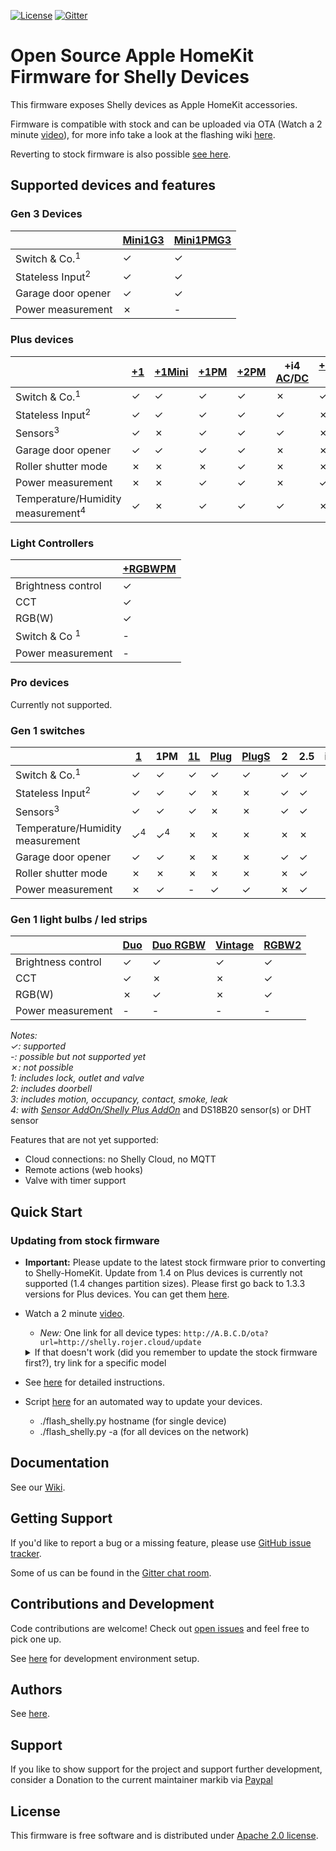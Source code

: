 [![License](https://img.shields.io/badge/License-Apache%202.0-blue.svg)](https://opensource.org/licenses/Apache-2.0)
[![Gitter](https://badges.gitter.im/shelly-homekit/community.svg)](https://gitter.im/shelly-homekit/community?utm_source=badge&utm_medium=badge&utm_campaign=pr-badge)

# Open Source Apple HomeKit Firmware for Shelly Devices

This firmware exposes Shelly devices as Apple HomeKit accessories.

Firmware is compatible with stock and can be uploaded via OTA (Watch a 2 minute [video](https://www.youtube.com/watch?v=BZc-kp4dDRw)), for more info take a look at the flashing wiki [here](https://github.com/mongoose-os-apps/shelly-homekit/wiki/Flashing#updating-from-stock-firmware).

Reverting to stock firmware is also possible [see here](https://github.com/mongoose-os-apps/shelly-homekit/wiki/Flashing#reverting-to-stock-firmware).

## Supported devices and features

### Gen 3 Devices

|                                            |[Mini1G3]|[Mini1PMG3]
|-                                           |-        |-          
|Switch & Co.<sup>1</sup>                    |✓        |✓          
|Stateless Input<sup>2</sup>                 |✓        |✓          
|Garage door opener                          |✓        |✓          
|Power measurement                           |✗        |-

### Plus devices

|                                            |[+1]|[+1Mini]|[+1PM]|[+2PM]|+i4 [AC]/[DC]|[+Plug S]
|-                                           |-   |-       |-     |-     |-            |-     
|Switch & Co.<sup>1</sup>                    |✓   |✓       |✓     |✓     |✗            |✓     
|Stateless Input<sup>2</sup>                 |✓   |✓       |✓     |✓     |✓            |✗    
|Sensors<sup>3</sup>                         |✓   |✗       |✓     |✓     |✓            |✗     
|Garage door opener                          |✓   |✓       |✓     |✓     |✗            |✗     
|Roller shutter mode                         |✗   |✗       |✗     |✓     |✗            |✗     
|Power measurement                           |✗   |✗       |✓     |✓     |✗            |✓     
|Temperature/Humidity measurement<sup>4</sup>|✓   |✗       |✓     |✓     |✓            |✗     

### Light Controllers

|                         |[+RGBWPM]|
|-|-|
|Brightness control       |✓|
|CCT                      |✓|
|RGB(W)                   |✓|
|Switch & Co <sup>1</sup> |-|
|Power measurement        |-|


### Pro devices

Currently not supported.

### Gen 1 switches

||[1]|1PM|[1L]|[Plug]|[PlugS]|2|2.5|i3|[UNI]|
|-|-|-|-|-|-|-|-|-|-|
|Switch & Co.<sup>1</sup>|✓|✓|✓|✓|✓|✓|✓|✗|✓|
|Stateless Input<sup>2</sup>|✓|✓|✓|✗|✗|✓|✓|✓|✓|
|Sensors<sup>3</sup>|✓|✓|✓|✗|✗|✓|✓|✓|✓|
|Temperature/Humidity measurement|✓<sup>4</sup>|✓<sup>4</sup>|✗|✗|✗|✗|✗|✗|-|
|Garage door opener|✓|✓|✗|✗|✗|✓|✓|✗|✓|
|Roller shutter mode|✗|✗|✗|✗|✗|✗|✓|✗|✗|
|Power measurement|✗|✓|-|✓|✓|✗|✓|✗|✗|

### Gen 1 light bulbs / led strips

||[Duo]|[Duo RGBW]|[Vintage]|[RGBW2]|
|-|-|-|-|-|
|Brightness control|✓|✓|✓|✓|
|CCT|✓|✗|✗|✓|
|RGB(W)|✗|✓|✗|✓|
|Power measurement|-|-|-|-|

_Notes:_  
_✓: supported_  
_-: possible but not supported yet_  
_✗: not possible_  
_1: includes lock, outlet and valve_  
_2: includes doorbell_  
_3: includes motion, occupancy, contact, smoke, leak_  
_4: with [Sensor AddOn/Shelly Plus AddOn](https://shop.shelly.cloud/temperature-sensor-addon-for-shelly-1-1pm-wifi-smart-home-automation#312)_ and DS18B20 sensor(s) or DHT sensor

Features that are not yet supported:
 * Cloud connections: no Shelly Cloud, no MQTT
 * Remote actions (web hooks)
 * Valve with timer support

## Quick Start

### Updating from stock firmware

  * **Important:** Please update to the latest stock firmware prior to converting to Shelly-HomeKit. Update from 1.4 on Plus devices is currently not supported (1.4 changes partition sizes). Please first go back to 1.3.3 versions for Plus devices. You can get them [here](http://rojer.me/files/shelly/stock/1.3.3/). 

  * Watch a 2 minute [video](https://www.youtube.com/watch?v=BZc-kp4dDRw).

    * *New:* One link for all device types: `http://A.B.C.D/ota?url=http://shelly.rojer.cloud/update`
    
    <details>
      <summary>If that doesn't work (did you remember to update the stock firmware first?), try link for a specific model</summary>
  
      * Shelly 1: `http://A.B.C.D/ota?url=http://rojer.me/files/shelly/shelly-homekit-Shelly1.zip`

      * Shelly 1L: `http://A.B.C.D/ota?url=http://rojer.me/files/shelly/shelly-homekit-Shelly1L.zip`

      * Shelly 1PM: `http://A.B.C.D/ota?url=http://rojer.me/files/shelly/shelly-homekit-Shelly1PM.zip`

      * Shelly 2: `http://A.B.C.D/ota?url=http://rojer.me/files/shelly/shelly-homekit-Shelly2.zip`  
        _Note: Not for Shelly Dimmer 2!_

      * Shelly 2.5: `http://A.B.C.D/ota?url=http://rojer.me/files/shelly/shelly-homekit-Shelly25.zip`

      * Shelly Duo: `http://A.B.C.D/ota?url=http://rojer.me/files/shelly/shelly-homekit-ShellyDuo.zip`

      * Shelly Duo RGBW (ColorBulb): `http://A.B.C.D/ota?url=http://rojer.me/files/shelly/shelly-homekit-ShellyColorBulb.zip`

      * Shelly i3: `http://A.B.C.D/ota?url=http://rojer.me/files/shelly/shelly-homekit-ShellyI3.zip`

      * Shelly Plug: `http://A.B.C.D/ota?url=http://rojer.me/files/shelly/shelly-homekit-ShellyPlug.zip`

      * Shelly Plug S: `http://A.B.C.D/ota?url=http://rojer.me/files/shelly/shelly-homekit-ShellyPlugS.zip`

      * Shelly Plus 1: `http://A.B.C.D/ota?url=http://rojer.me/files/shelly/shelly-homekit-ShellyPlus1.zip`
        _Note: The Shelly must have installed 0.10.0-beta3 or above to be flushed, please update first!_

      * Shelly Plus 1PM: `http://A.B.C.D/ota?url=http://rojer.me/files/shelly/shelly-homekit-ShellyPlus1PM.zip`
        _Note: The Shelly must have installed 0.10.0-beta3 or above to be flushed, please update first!_
      
      * Shelly Plus 2PM: `http://A.B.C.D/ota?url=http://rojer.me/files/shelly/shelly-homekit-ShellyPlus2PM.zip`
   
      * Shelly Plus Plug S: `http://A.B.C.D/ota?url=http://rojer.me/files/shelly/shelly-homekit-ShellyPlusPlugS.zip`

      * Shelly Plus I4 AC & DC: `http://A.B.C.D/ota?url=http://rojer.me/files/shelly/shelly-homekit-ShellyPlusI4.zip`
        _Note: The Shelly must have installed 0.10.0-beta3 or above to be flushed, please update first!_

      * Shelly RGBW2: `http://A.B.C.D/ota?url=http://rojer.me/files/shelly/shelly-homekit-ShellyRGBW2.zip`  
        _Note: The Shelly must be in color mode to flash, flashing in white mode is not supported!_

      * Shelly UNI: `http://A.B.C.D/ota?url=http://rojer.me/files/shelly/shelly-homekit-ShellyUNI.zip`

      * Shelly Vintage: `http://A.B.C.D/ota?url=http://rojer.me/files/shelly/shelly-homekit-ShellyVintage.zip`
     </details>

  * See [here](https://github.com/mongoose-os-apps/shelly-homekit/wiki/Flashing#updating-from-stock-firmware) for detailed instructions.

  * Script [here](https://github.com/mongoose-os-apps/shelly-homekit/wiki/Flashing#Script) for an automated way to update your devices.
    * ./flash_shelly.py hostname  (for single device)
    * ./flash_shelly.py -a  (for all devices on the network)

## Documentation

See our [Wiki](https://github.com/mongoose-os-apps/shelly-homekit/wiki).

## Getting Support

If you'd like to report a bug or a missing feature, please use [GitHub issue tracker](https://github.com/mongoose-os-apps/shelly-homekit/issues).

Some of us can be found in the [Gitter chat room](https://gitter.im/shelly-homekit/community).

## Contributions and Development

Code contributions are welcome! Check out [open issues](https://github.com/mongoose-os-apps/shelly-homekit/issues) and feel free to pick one up.

See [here](https://github.com/mongoose-os-apps/shelly-homekit/wiki/Development) for development environment setup.

## Authors

See [here](AUTHORS.md).

## Support

If you like to show support for the project and support further development, consider a Donation to the current maintainer markib via [Paypal](https://www.paypal.com/donate/?hosted_button_id=RVFA9G5VMXRX8)

## License

This firmware is free software and is distributed under [Apache 2.0 license](LICENSE).

[1]: https://www.shelly.cloud/en/products/shop/1xs1
[+1]: https://www.shelly.cloud/en/products/shop/shelly-plus-1
[+1Mini]: https://www.shelly.cloud/en/products/shop/shelly-plus-1-mini
[Mini1G3]: https://www.shelly.cloud/en/products/shop/shelly-1-mini-gen-3
[Mini1PMG3]: https://www.shelly.cloud/en/products/shop/shelly-1-pm-mini-gen3
[+1PM]: https://www.shelly.cloud/en/products/shop/shelly-plus-1-pm-2-pack/shelly-plus-1-pm
[+2PM]: https://www.shelly.cloud/en/products/shop/shelly-plus-2-pm
[+RGBWPM]: https://www.shelly.cloud/en/products/shop/shelly-plus-rgbw-pm
[+Plug S]: https://www.shelly.cloud/en/products/shop/shelly-plus-plug-s
[1L]: https://www.shelly.cloud/en/products/shop/shelly-1l
[Plug]: https://www.shelly.cloud/en/products/shop/1xplug
[PlugS]: https://www.shelly.cloud/en/products/shop/shelly-plug-s
[AC]: https://www.shelly.cloud/en-de/products/product-overview/splusi4x1
[DC]: https://www.shelly.cloud/en-de/products/product-overview/shelly-plus-i4-dc
[UNI]: https://www.shelly.cloud/en/products/shop/shelly-uni-1
[RGBW2]: https://www.shelly.cloud/en/products/shop/shelly-rgbw2-1
[Duo RGBW]: https://www.shelly.cloud/en/search?query=%22Shelly+Duo+-+RGBW%22
[Duo]: https://www.shelly.cloud/en/search?query=%22Shelly+Duo%22
[Vintage]: https://www.shelly.cloud/en/search?query=vintage

